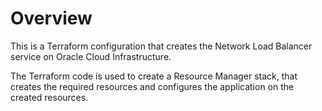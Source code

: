 # Overview
This is a Terraform configuration that creates the Network Load Balancer service on Oracle Cloud Infrastructure.

The Terraform code is used to create a Resource Manager stack, that creates the required resources and configures the application on the created resources.